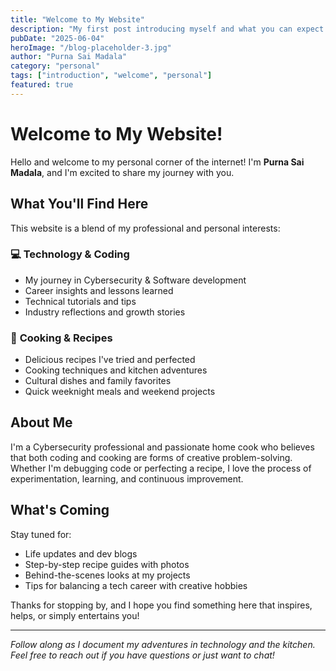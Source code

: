 ```yaml
---
title: "Welcome to My Website"
description: "My first post introducing myself and what you can expect from this blog"
pubDate: "2025-06-04"
heroImage: "/blog-placeholder-3.jpg"
author: "Purna Sai Madala"
category: "personal"
tags: ["introduction", "welcome", "personal"]
featured: true
---
```


# Welcome to My Website!

Hello and welcome to my personal corner of the internet! I'm **Purna Sai Madala**, and I'm excited to share my journey with you.

## What You'll Find Here

This website is a blend of my professional and personal interests:

### 💻 **Technology & Coding**
- My journey in Cybersecurity & Software development
- Career insights and lessons learned
- Technical tutorials and tips
- Industry reflections and growth stories

### 🍳 **Cooking & Recipes**
- Delicious recipes I've tried and perfected
- Cooking techniques and kitchen adventures
- Cultural dishes and family favorites
- Quick weeknight meals and weekend projects

## About Me

I'm a Cybersecurity professional and passionate home cook who believes that both coding and cooking are forms of creative problem-solving. Whether I'm debugging code or perfecting a recipe, I love the process of experimentation, learning, and continuous improvement.

## What's Coming

Stay tuned for:
- Life updates and dev blogs
- Step-by-step recipe guides with photos
- Behind-the-scenes looks at my projects
- Tips for balancing a tech career with creative hobbies

Thanks for stopping by, and I hope you find something here that inspires, helps, or simply entertains you!

---

*Follow along as I document my adventures in technology and the kitchen. Feel free to reach out if you have questions or just want to chat!*

